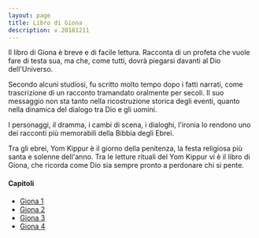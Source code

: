 ```yaml
---
layout: page
title: Libro di Giona
description: v.20181211
---
```


Il libro di Giona è breve e di facile lettura. Racconta di un profeta che vuole fare di testa sua, ma che, come tutti, dovrà piegarsi davanti al Dio dell'Universo.

Secondo alcuni studiosi, fu scritto molto tempo dopo i fatti narrati, come trascrizione di un racconto tramandato oralmente per secoli. Il suo messaggio non sta tanto nella ricostruzione storica degli eventi, quanto nella dinamica del dialogo tra Dio e gli uomini.

I personaggi, il dramma, i cambi di scena, i dialoghi, l'ironia lo rendono uno dei racconti più memorabili della Bibbia degli Ebrei.

Tra gli ebrei, Yom Kippur è il giorno della penitenza, la festa religiosa più santa e solenne dell'anno. Tra le letture rituali del Yom Kippur vi è il libro di Giona, che ricorda come Dio sia sempre pronto a perdonare chi si pente.

#### Capitoli

* [Giona 1](pages/gn01.html)
* [Giona 2](pages/gn02.html)
* [Giona 3](pages/gn03.html)
* [Giona 4](pages/gn04.html)
